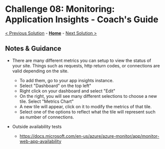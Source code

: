 # Challenge 08: Monitoring: Application Insights - Coach's Guide

[< Previous Solution](./Solution-07.md) - **[Home](./README.md)** - [Next Solution >](./Solution-09.md)

## Notes & Guidance

- There are many different metrics you can setup to view the status of your site.  Things such as requests, http return codes, or connections are valid depending on the site.
    - To add them, go to your app insights instance.
    - Select "Dashboard" on the top left"
    - Right click on your dashboard and select "Edit"
    - On the right, you will see many different selections to choose a new tile.  Select "Metrics Chart"
    - A new tile will appear, click on it to modify the metrics of that tile.
    - Select one of the options to reflect what the tile will represent such as number of connections.

- Outside availability tests
    - https://docs.microsoft.com/en-us/azure/azure-monitor/app/monitor-web-app-availability

